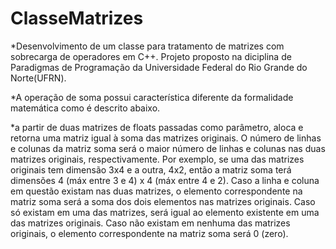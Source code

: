 # ClasseMatrizes

 *Desenvolvimento de um classe para tratamento de matrizes com sobrecarga de operadores em C++. Projeto proposto na diciplina de Paradigmas de Programação da Universidade Federal do Rio Grande do Norte(UFRN).
 
*A operação de soma possui característica diferente da formalidade matemática como é descrito abaixo.
   
   *a partir de duas matrizes de floats passadas como parâmetro, aloca e retorna uma matriz
   igual à soma das matrizes originais.
   O número de linhas e colunas da matriz soma será o maior número de linhas e colunas nas duas matrizes
   originais, respectivamente. Por exemplo, se uma das matrizes originais tem dimensão 3x4 e a outra, 4x2,
   então a matriz soma terá dimensões 4 (máx entre 3 e 4) x 4 (máx entre 4 e 2).
   Caso a linha e coluna em questão existam nas duas matrizes, o elemento correspondente na matriz soma
   será a soma dos dois elementos nas matrizes originais. Caso só existam em uma das matrizes, será igual
   ao elemento existente em uma das matrizes originais. Caso não existam em nenhuma das matrizes originais,
   o elemento correspondente na matriz soma será 0 (zero).
